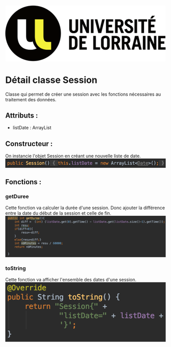 ![](images/logo-Univ.png)
# Détail classe Session

Classe qui permet de créer une session avec les fonctions nécessaires au traitement des données.

## Attributs :   

* listDate : ArrayList<Date>

## Constructeur :
On instancie l'objet Session en créant une nouvelle liste de date.
![](images/constructeur-session.png)

## Fonctions : 

### getDuree
Cette fonction va calculer la durée d'une session. Donc ajouter la différence entre la date du début de la session et celle de fin.
![](images/fct-duree-session.png)

### toString
Cette fonction va afficher l'ensemble des dates d'une session.
![](images/fct-tostring-session.png)

